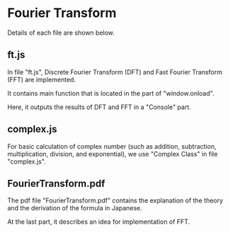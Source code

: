 # Fourier Transform
Details of each file are shown below.


## ft.js
In file "ft.js", Discrete Fourier Transform (DFT) and Fast Fourier Transform (FFT) are implemented.

It contains main function that is located in the part of "window.onload".

Here, it outputs the results of DFT and FFT in a "Console" part.


## complex.js
For basic calculation of complex number (such as addition, subtraction, multiplication, division, and exponential), we use "Complex Class" in file "complex.js".


## FourierTransform.pdf
The pdf file "FourierTransform.pdf" contains the explanation of the theory and the derivation of the formula in Japanese.

At the last part, it describes an idea for implementation of FFT.
